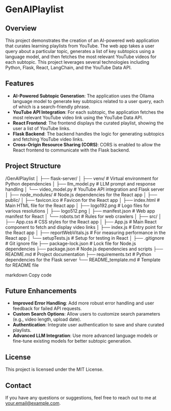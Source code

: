 # GenAIPlaylist

## Overview

This project demonstrates the creation of an AI-powered web application that curates learning playlists from YouTube. The web app takes a user query about a particular topic, generates a list of key subtopics using a language model, and then fetches the most relevant YouTube videos for each subtopic. This project leverages several technologies including Python, Flask, React, LangChain, and the YouTube Data API.

## Features

- **AI-Powered Subtopic Generation**: The application uses the Ollama language model to generate key subtopics related to a user query, each of which is a search-friendly phrase.
- **YouTube API Integration**: For each subtopic, the application fetches the most relevant YouTube video link using the YouTube Data API.
- **React Frontend**: The frontend displays the curated playlist, showing the user a list of YouTube links.
- **Flask Backend**: The backend handles the logic for generating subtopics and fetching YouTube video links.
- **Cross-Origin Resource Sharing (CORS)**: CORS is enabled to allow the React frontend to communicate with the Flask backend.

## Project Structure

/GenAIPlaylist
│
├── flask-server/
│ ├── venv/ # Virtual environment for Python dependencies
│ ├── llm_model.py # LLM prompt and response handling
│ └── video_model.py # YouTube API integration and Flask server
│
├── node_modules/ # Node.js dependencies for the React app
│
├── public/
│ ├── favicon.ico # Favicon for the React app
│ ├── index.html # Main HTML file for the React app
│ ├── logo192.png # Logo files for various resolutions
│ ├── logo512.png
│ ├── manifest.json # Web app manifest for React
│ └── robots.txt # Rules for web crawlers
│
├── src/
│ ├── App.css # CSS styles for the React app
│ ├── App.js # Main React component to fetch and display video links
│ ├── index.js # Entry point for the React app
│ ├── reportWebVitals.js # For measuring performance in the React app
│ └── setupTests.js # Setup for testing in React
│
├── .gitignore # Git ignore file
├── package-lock.json # Lock file for Node.js dependencies
├── package.json # Node.js dependencies and scripts
├── README.md # Project documentation
├── requirements.txt # Python dependencies for the Flask server
└── README_template.md # Template for README file

markdown
Copy code

## Future Enhancements

- **Improved Error Handling**: Add more robust error handling and user feedback for failed API requests.
- **Custom Search Options**: Allow users to customize search parameters (e.g., video length, upload date).
- **Authentication**: Integrate user authentication to save and share curated playlists.
- **Advanced LLM Integration**: Use more advanced language models or fine-tune existing models for better subtopic generation.

## License

This project is licensed under the MIT License.

## Contact

If you have any questions or suggestions, feel free to reach out to me at [your.email@example.com](mailto:your.email@example.com).
